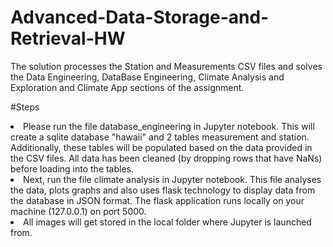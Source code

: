 # Advanced-Data-Storage-and-Retrieval-HW
The solution processes the Station and Measurements CSV files and solves the Data Engineering, DataBase Engineering, Climate Analysis and Exploration and Climate App sections of the assignment.

#Steps<br>
<li>Please run the file database_engineering in Jupyter notebook. This will create a sqlite database "hawaii" and 2 tables measurement and station. Additionally, these tables will be populated based on the data provided in the CSV files. All data has been cleaned (by dropping rows that have NaNs) before loading into the tables.<br>
<li>Next, run the file climate analysis in Jupyter notebook. This file analyses the data, plots graphs and also uses flask technology to 
display data from the database in JSON format. The flask application runs locally on your machine (127.0.0.1) on port 5000.<br>
<li>All images will get stored in the local folder where Jupyter is launched from.
